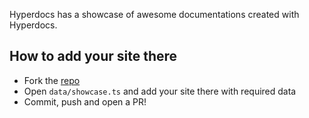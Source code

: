 Hyperdocs has a showcase of awesome documentations created with Hyperdocs.

## How to add your site there

- Fork the [repo](https://github.com/lalit2005/hyperdocs)
- Open `data/showcase.ts` and add your site there with required data
- Commit, push and open a PR!
